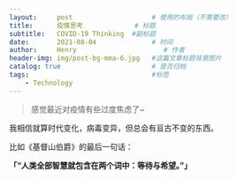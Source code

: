```yaml
---
layout:     post                    # 使用的布局（不需要改）
title:      疫情思考             # 标题 
subtitle:   COVID-19 Thinking  #副标题
date:       2021-08-04              # 时间
author:     Henry                      # 作者
header-img: img/post-bg-mma-6.jpg   #这篇文章标题背景图片
catalog: true                       # 是否归档
tags:                               #标签
    - Technology
---
```


> 感觉最近对疫情有些过度焦虑了~

我相信就算时代变化，病毒变异，但总会有亘古不变的东西。

比如《基督山伯爵》的最后一句话：

**「“人类全部智慧就包含在两个词中：等待与希望。”」**